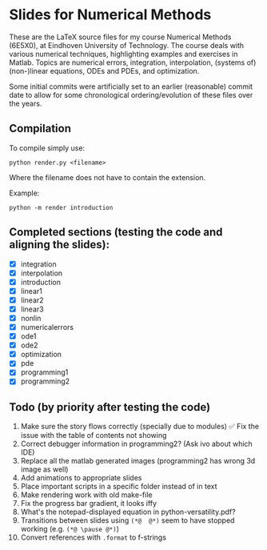 # Slides for Numerical Methods
These are the LaTeX source files for my course Numerical Methods (6E5X0), at Eindhoven University of Technology. The course deals with various numerical techniques, highlighting examples and exercises in Matlab. Topics are numerical errors, integration, interpolation, (systems of) (non-)linear equations, ODEs and PDEs, and optimization.

Some initial commits were artificially set to an earlier (reasonable) commit date to allow for some chronological ordering/evolution of these files over the years. 

## Compilation
To compile simply use:

`python render.py <filename>`

Where the filename does not have to contain the extension.

Example:

`python -m render introduction`

## Completed sections (testing the code and aligning the slides):
 - [x] integration
 - [x] interpolation
 - [x] introduction
 - [x] linear1
 - [x] linear2
 - [x] linear3
 - [x] nonlin
 - [x] numericalerrors
 - [x] ode1
 - [x] ode2
 - [x] optimization
 - [x] pde
 - [x] programming1
 - [x] programming2

## Todo (by priority after testing the code)
1. Make sure the story flows correctly (specially due to modules)
✅ Fix the issue with the table of contents not showing
3. Correct debugger information in programming2? (Ask ivo about which IDE)
4. Replace all the matlab generated images (programming2 has wrong 3d image as well)
5. Add animations to appropriate slides
6. Place important scripts in a specific folder instead of in text
7. Make rendering work with old make-file
8. Fix the progress bar gradient, it looks iffy
9. What's the notepad-displayed equation in python-versatility.pdf?
10. Transitions between slides using `(*@  @*)` seem to have stopped working (e.g. `(*@ \pause @*)`)
11. Convert references with `.format` to f-strings